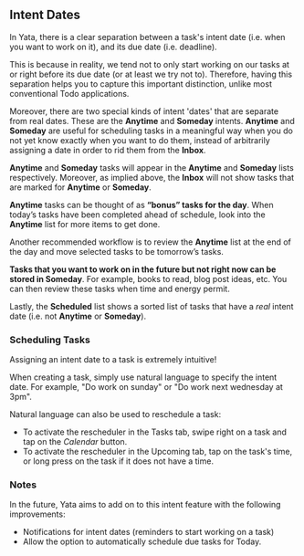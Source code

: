 ## Intent Dates

In Yata, there is a clear separation between a task's intent date (i.e. when you want to work on it), and its due date (i.e. deadline).

This is because in reality, we tend not to only start working on our tasks at or right before its due date (or at least we try not to). Therefore, having this separation helps you to capture this important distinction, unlike most conventional Todo applications.

Moreover, there are two special kinds of intent 'dates' that are separate from real dates. These are the **Anytime** and **Someday** intents. **Anytime** and **Someday** are useful for scheduling tasks in a meaningful way when you do not yet know exactly when you want to do them, instead of arbitrarily assigning a date in order to rid them from the **Inbox**.

**Anytime** and **Someday** tasks will appear in the **Anytime** and **Someday** lists respectively. Moreover, as implied above, the **Inbox** will not show tasks that are marked for **Anytime** or **Someday**.

**Anytime** tasks can be thought of as **“bonus” tasks for the day**. When today’s tasks have been completed ahead of schedule, look into the **Anytime** list for more items to get done. 

Another recommended workflow is to review the **Anytime** list at the end of the day and move selected tasks to be tomorrow’s tasks.

**Tasks that you want to work on in the future but not right now can be stored in Someday**. For example, books to read, blog post ideas, etc. You can then review these tasks when time and energy permit.

Lastly, the **Scheduled** list shows a sorted list of tasks that have a *real* intent date (i.e. not **Anytime** or **Someday**).

### Scheduling Tasks
Assigning an intent date to a task is extremely intuitive! 

When creating a task, simply use natural language to specify the intent date. For example, "Do work on sunday" or "Do work next wednesday at 3pm".

Natural language can also be used to reschedule a task:
- To activate the rescheduler in the Tasks tab, swipe right on a task and tap on the *Calendar* button.
- To activate the rescheduler in the Upcoming tab, tap on the task's time, or long press on the task if it does not have a time.

### Notes
In the future, Yata aims to add on to this intent feature with the following improvements:
- Notifications for intent dates (reminders to start working on a task)
- Allow the option to automatically schedule due tasks for Today.